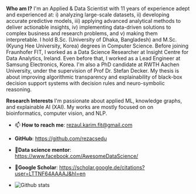 **Who am I?**
I'm an Applied & Data Scientist with 11 years of experience adept and experienced at: i) analyzing large-scale datasets, ii) developing accurate predictive models, iii) applying advanced analytical methods to deliver actionable insights, iv) implementing data-driven solutions to complex business and research problems, and v) making them interpretable. I hold B.Sc. (University of Dhaka, Bangladesh) and M.Sc. (Kyung Hee University, Korea) degrees in Computer Science. Before joining Fraunhofer FIT, I worked as a Data Science Researcher at Insight Centre for Data Analytics, Ireland. Even before that, I worked as a Lead Engineer at Samsung Electronics, Korea. I'm also a PhD candidate at RWTH Aachen University, under the supervision of Prof Dr. Stefan Decker. My thesis is about improving algorithmic transparency and explainability of black-box decision support systems with decision rules and neuro-symbolic reasoning. 

**Research Interests** 
I'm passionate about applied ML, knowledge graphs, and explainable AI (XAI). My works are mostly focused on on bioinformatics, computer vision, and NLP.

- 📫 **How to reach me**: rezaul.karim.fit@gmail.com
- **GitHub**: https://github.com/rezacsedu
- 🔹**Data science mentor**: https://www.facebook.com/AwesomeDataScience/ 
- 🔸**Google Scholar**: https://scholar.google.de/citations?user=LTTNF64AAAAJ&hl=en

- ![Github stats](https://github-readme-stats.vercel.app/api?username=rezacsedu&show_icons=true&hide_border=true)
